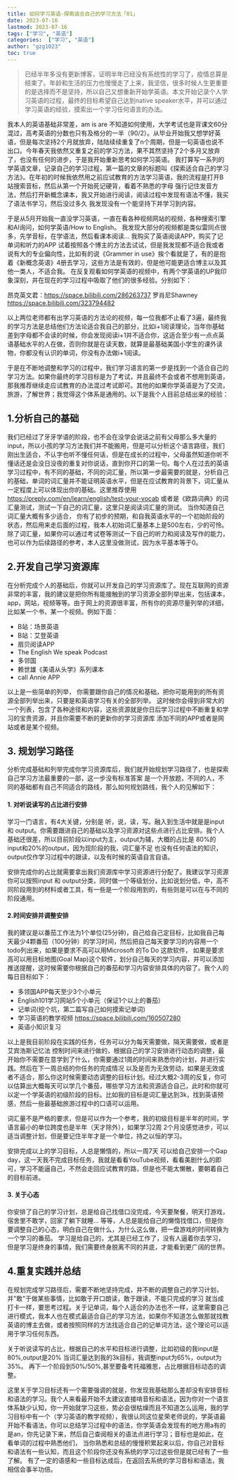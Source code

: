 ```yaml
---
title: 如何学习英语-探索适合自己的学习方法「01」
date: 2023-07-16
lastmod: 2023-07-16
tags: ["学习", "英语"]
categories:  ["学习", "英语"]
author: "gzg1023"
toc: true
---
```


> 已经半年多没有更新博客，证明半年已经没有系统性的学习了，疫情总算是结束了。年龄和生活的压力也慢慢走了上来，我坚信，很多时候人生更重要的是选择而不是坚持，所以自己又想重新开始学英语。本文开始记录个人学习英语的过程，最终的目标希望自己达到native speaker水平，并可以通过学习英语的经验，摸索出一个学习任何语言的办法。

<!--more-->

我本人的英语基础非常差，am is are 不知道如何使用，大学考试也是背课文60分混过，高考英语的分数也只有及格分的一半（90/2）。从毕业开始我又想学好英语，但是每次坚持2个月就放弃，陆陆续续重复了n个周期，但是一句英语也说不出口。今年春天我依然又重复之前的学习方法，果不其然坚持了2个多月又放弃了，也没有任何的进步，于是我开始重新思考如何学习英语。
我打算写一系列的学英语文章，记录自己的学习过程，第一篇的文章的标题叫《探索适合自己的学习方法》。在年初的时候我依然用之前应试教育的方法学习英语，我的流程是打开B站搜索音标，然后从第一个开始死记硬背，看着不熟悉的字母 强行记住发音方法，然后打开新概念课本，我又开始进行阅读，阅读过程中发现有语法不懂，我买了语法书学习，然后没过多久 我发现没有一个能坚持下并学习到内容。

于是从5月开始我一直没学习英语，一直在看各种视频网站的视频，各种搜索引擎和AI询问，如何学英语/How to English。 我发现大部分的视频都是类似雷同点很多，先学音标，在学语法，然后看课本阅读...  我购买了英语阅读APP，购买了记单词和听力的APP 试着按照各个博主的方法去试试，但是我发现都不适合我或者说有大的专业偏向性，比如有的说《Grammer in use》挨个看就是了，有的是抱着《新概念英语》4册去学习，这些方法是有效的，但是他可能更适合博主以及其他一类人，不适合我。 在反复观看如何学英语的视频中，有两个学英语的UP我印象深刻，并在现在的学习过程中吸取了他们的很多经验。分别如下：

昂克英文君：https://space.bilibili.com/286263737
罗肖尼Shawney https://space.bilibili.com/323794482

以上两位老师都有出学习英语的方法论的视频，每一位我都不止看了3遍，最终我的学习方法是总结他们方法论适合我自己的部分，比如i+1阅读理论，当年你基础差到字母都不会读的时候，你会发现阅读i+1并不适合你，这适合至少有一点点英语基础水平的人在做，否则你就是在读天数，就算是最基础美国小学生的课外读物，你都没有认识的单词，你没有办法做i+1阅读。

于是在不断地调整和学习的过程中，我们学习语言的第一步是找到一个适合自己的学习方法。如果你最终的学习目标是为了考试，并且最终不会或者不想用到英语，那我推荐继续走应试教育的办法混过考试即可。其他的如果你学英语是为了交流，旅游，了解世界；我觉得这个体系是通用的。以下是我个人目前总结出来的经验：

## 1.分析自己的基础

我们已经过了牙牙学语的阶段，也不会在没学会说话之前有父母那么多大量的input，所以小孩的学习方法我们并不能搬用，但是可以分析这个语言路径，我们刚出生适合，不认字也听不懂任何话，但是在成长的过程中，父母虽然知道你听不懂话还是会没日没夜的重复对你说话，直到你开口的第一句。每个人在过去的英语学习过程中，有不同的基础，不同的词汇量，所以第一步最需要的就是，分析自己的基础，单词的词汇量并不能证明英语水平，但是在应试教育的背景下，词汇量从一定程度上可以体现出你的基础。这里推荐使用 https://preply.com/en/learn/english/test-your-vocab 或者是《欧路词典》的词汇量测试，测试一下自己的词汇量，这里只是阅读词汇量的测试。 当你知道自己词汇量大概有多少适合， 你有了初步的预期，和自我英语水平的一个初始阶段的状态，然后用来走后面的过程，我本人初始词汇量基本上是500左右，少的可怜。除了词汇量，如果你可以通过考试卷等测试一下自己的听力和阅读及写作的能力，也可以作为后续路径的参考，本人这里没做测试，因为水平基本等于0。

## 2.开发自己学习资源库

在分析完成个人的基础后，你就可以开发自己的学习资源库了。现在互联网的资源非常的丰富，我的建议是把你所有能接触到的学习资源全部列举出来，包括课本，app，网站，视频等等。由于网上的资源很丰富，所有你的资源尽量列举的详细，比如某一个书，某一个视频。例如下面：

* B站：场景英语
* B站：艾登英语
* 扇贝阅读APP
* The English We speak Podcast
* 多邻国
* 赖世雄《美语从头学》系列课本
* call Annie APP

以上是一些简单的列举， 你需要跟你自己的情况和基础，把你可能用到的所有资源全部列举出来，只要是和英语学习有关的全部列举。 这时候你会得到非常大的一个列表，包含了各种途径和内容，这些资源就是你日后学习过程中不断重复和学习的宝贵资源，并且你需要不断的更新你的学习资源库 添加不同的APP或者是网站或者是某个视频。

## 3. 规划学习路径

分析完成基础和列举完成你学习资源库后，我们就开始规划学习路径了，也是探索自己学习方法最重要的一部，这一步没有标准答案 是一个开放题，不同的人，不同的基础都有自己不同适合的路线，那么如何规划路线，我个人的见解如下：

#### 1. 对听说读写的占比进行安排

学习一门语言，有4大关键，分别是 听，说，读，写。融入到生活中就是是input 和 output。你需要跟进自己的基础以及学习资源对这些点进行占比安排。我个人基础还很差，所以目前阶段以input为主，output为辅，大概的占比是 80%的input和20%的output，因为现阶段的我，词汇量不足 也没有任何语法的知识，output仅作学习过程中的跟读，以及有时候的英语自言自语。

安排完成你的占比就需要拿出我们资源库中学习资源进行分配了。我建议学习资源你可以按照input 和 output分类，同时做一个等级划分，比如说划分低，中，高不同阶段用到的材料或者工具，有一些是一个阶段用到的，有些则是可以在与不同的阶段通用。

#### 2.时间安排并调整安排

我的建议是以番茄工作法为1个单位(25分钟)，自己给自己定目标，比如我自己每天最少4颗番茄（100分钟）的学习时间，然后把自己每天要学习的内容用一个todo列出来，如果是要求不高可以用Microsoft 的To Do 这款软件， 如果是要求高可以用目标地图(Goal Map)这个软件，划分自己每天的学习内容，并可以添加推送提醒，这时候需要你根据自己的番茄和学习内容安排具体的内容了。我个人的每日目标如下：

* 多领国APP每天至少3个小单元
* English101学习网站5个小单元（保证1个以上的番茄）
* 记单词(挖个坑，第二篇写自己如何摸索记单词)
* 学习英语的教学视频 https://space.bilibili.com/160507280
* 英语小知识复习

以上是我目前阶段在实践的任务，任务可以分为每天需要做，隔天需要做，或者是艾宾浩斯记忆法 控制时间来进行做的，根据自己的学习安排进行动态的调整，最开始你不需要在意学到了什么，你需要通过1周的时间来熟悉你的计划，并进行实践。然后在下一周总结的你任务的完成情况 以及是否为无效劳动，如果是无效或者不适合，那么你这时候需要动态调整的目标计划。经过大概2-3周的反复，你可以估算出大概每天可以学几个番茄，哪些学习方法和资源适合自己，此时和你就可以定一个学英语的初级阶段的目标。比如我的目标是词汇量达到3k，找到英语预感，然后一些最基础旅游过程中的口语可以运用。

词汇量不是严格的要求，但是可以作为一个参考，我的初级目标是半年的时间，学语言最小的单位跨度也是半年（天才除外），如果学习2周 2个月没感觉进步，可以适当调整计划，但是要记住半年才是一个单位，持之以恒的学习。

安排完成以上的学习目标，人总是懒惰的，所以一周7天 可以给自己安排一个Gap day，这一天我不完成目标任务，我就是看看YouTube视频，看看美剧什么的即可，学习不能逼自己，不然会走回应试教育的路，但是也不能太懒散，要朝着自己的目标前进。

#### 3. 关于心态

你安排了自己的学习计划，总是给自己找借口没完成，今天要聚餐，明天打游戏，宿舍里不敢学，回家了躺下就睡... 等等，人总是能给自己的懒惰找借口，但是你要调整自己的心态，明白自己在做什么，为什么这么做，把一盘游戏的时间转换为一个学习的番茄。 学习是给自己的，尤其是已经工作了，没有人逼着你去学习，但是学习是终身的事情，我们需要终身脱离不同的井底，才能看到更广阔的世界。


## 4.重复实践并总结

在规划完成学习路径后，需要不断地坚持完成，并不断的调整自己的学习计划，并"敢"于做某些事情，比如敢于开口朗读，敢于跟读，不能只完成的学习 就当成打卡一样，要思考过程。关于记单词，每个人适合的办法也不一样，这里需要自己进行模式，我本人也在模式最适合自己的学习方法，如果你不知道怎么做那就找教英语的博主去做，或者按照同样的方法找适合自己的记单词方法，这个理论可以适用于学习任何东西。

关于听说读写的占比，根据自己的水平和目标进行调整，比如初级的我input是80%,output是20% 当词汇量达到我的3k目标，我调整input为65%，output为35%。 再下一个阶段到50%/50%,甚至要备考托福雅思，占比根据目标动态的调整。

这里关于学习目标还有一个需要强调的就是，你发现我基础那么差却没有安排音标和语法的学习。我个人来看最开始不太建议直接啃音标和语法，因为你对一个语言体系缺少认知，你一开始就学习这些，势必会很枯燥而且不知道怎么运用，我的学习目标中有一个（学习英语的教学视频），我很认同这位星荣老师说的，学英语最开始不看语法，你可以总结学习过程中的语法，你学英语会发现有的地方用a有的是an，你先记录下来，然后自己查阅相关的语法点进行学习；音标也是如此，在看单词的过程中熟悉他们， 当你熟悉和总结的慢慢积累起来以后，你自己对音标和语法有一些认知，而且这个阶段你还没有系统的学习过这些但是就已经有了一些了解。 有了一定的语感和一些目标达成后，在返回去系统的学习音标和语法，我相信会事半功倍。
